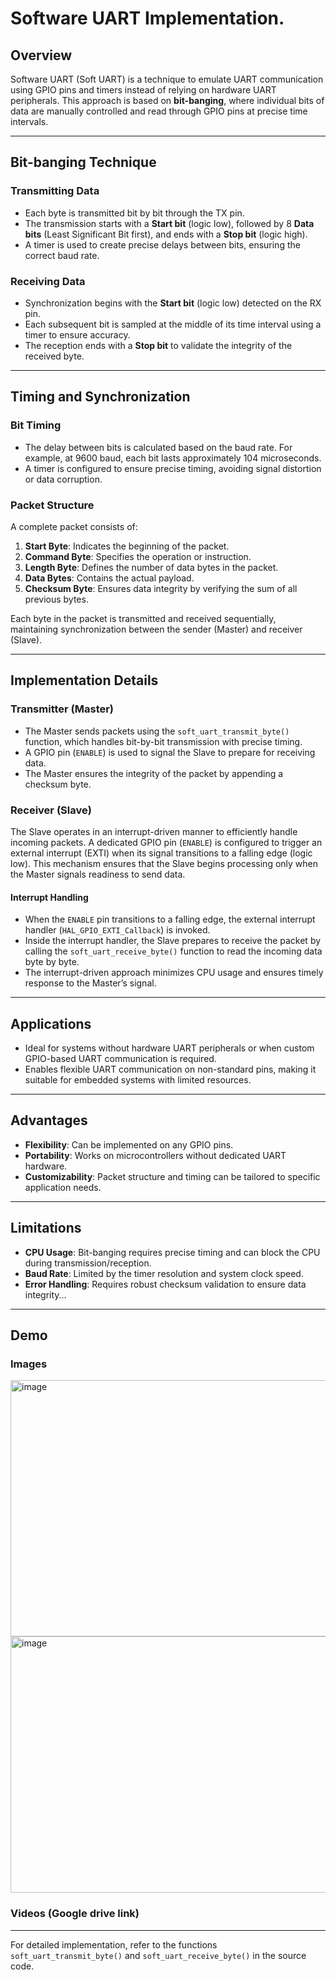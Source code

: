 # Software UART Implementation.

## Overview
Software UART (Soft UART) is a technique to emulate UART communication using GPIO pins and timers instead of relying on hardware UART peripherals. This approach is based on **bit-banging**, where individual bits of data are manually controlled and read through GPIO pins at precise time intervals.

---

## Bit-banging Technique
### Transmitting Data
- Each byte is transmitted bit by bit through the TX pin.
- The transmission starts with a **Start bit** (logic low), followed by 8 **Data bits** (Least Significant Bit first), and ends with a **Stop bit** (logic high).
- A timer is used to create precise delays between bits, ensuring the correct baud rate.

### Receiving Data
- Synchronization begins with the **Start bit** (logic low) detected on the RX pin.
- Each subsequent bit is sampled at the middle of its time interval using a timer to ensure accuracy.
- The reception ends with a **Stop bit** to validate the integrity of the received byte.

---

## Timing and Synchronization
### Bit Timing
- The delay between bits is calculated based on the baud rate. For example, at 9600 baud, each bit lasts approximately 104 microseconds.
- A timer is configured to ensure precise timing, avoiding signal distortion or data corruption.

### Packet Structure
A complete packet consists of:
1. **Start Byte**: Indicates the beginning of the packet.
2. **Command Byte**: Specifies the operation or instruction.
3. **Length Byte**: Defines the number of data bytes in the packet.
4. **Data Bytes**: Contains the actual payload.
5. **Checksum Byte**: Ensures data integrity by verifying the sum of all previous bytes.

Each byte in the packet is transmitted and received sequentially, maintaining synchronization between the sender (Master) and receiver (Slave).

---

## Implementation Details
### Transmitter (Master)
- The Master sends packets using the `soft_uart_transmit_byte()` function, which handles bit-by-bit transmission with precise timing.
- A GPIO pin (`ENABLE`) is used to signal the Slave to prepare for receiving data.
- The Master ensures the integrity of the packet by appending a checksum byte.

### Receiver (Slave)

The Slave operates in an interrupt-driven manner to efficiently handle incoming packets. A dedicated GPIO pin (`ENABLE`) is configured to trigger an external interrupt (EXTI) when its signal transitions to a falling edge (logic low). This mechanism ensures that the Slave begins processing only when the Master signals readiness to send data.

#### Interrupt Handling
- When the `ENABLE` pin transitions to a falling edge, the external interrupt handler (`HAL_GPIO_EXTI_Callback`) is invoked.
- Inside the interrupt handler, the Slave prepares to receive the packet by calling the `soft_uart_receive_byte()` function to read the incoming data byte by byte.
- The interrupt-driven approach minimizes CPU usage and ensures timely response to the Master’s signal.
---

## Applications
- Ideal for systems without hardware UART peripherals or when custom GPIO-based UART communication is required.
- Enables flexible UART communication on non-standard pins, making it suitable for embedded systems with limited resources.

---

## Advantages
- **Flexibility**: Can be implemented on any GPIO pins.
- **Portability**: Works on microcontrollers without dedicated UART hardware.
- **Customizability**: Packet structure and timing can be tailored to specific application needs.

---

## Limitations
- **CPU Usage**: Bit-banging requires precise timing and can block the CPU during transmission/reception.
- **Baud Rate**: Limited by the timer resolution and system clock speed.
- **Error Handling**: Requires robust checksum validation to ensure data integrity...

---

## Demo

### Images
<img width="780" height="410" alt="image" src="https://github.com/user-attachments/assets/00590e20-44e8-4436-82bd-951157026024" />


<img width="780" height="410" alt="image" src="https://github.com/user-attachments/assets/3d26dab1-fa56-45ae-a4cd-f7da12feb171" />



### Videos (Google drive link)


---

For detailed implementation, refer to the functions `soft_uart_transmit_byte()` and `soft_uart_receive_byte()` in the source code.
